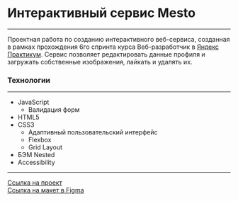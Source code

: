 # **Интерактивный сервис Mesto**
***
Проектная работа по созданию интерактивного веб-сервиса, созданная в рамках прохождения 6го спринта курса Веб-разработчик в [Яндекс Практикум](https://practicum.yandex.ru "сервис онлайн-образования"). Сервис позволяет редактировать данные профиля и загружать собственные изображения, лайкать и удалять их.

### **Технологии**
***
* JavaScript
  * Валидация форм
* HTML5
* CSS3
  * Адаптивный пользовательский интерфейс
  * Flexbox
  * Grid Layout
* БЭМ Nested
* Accessibility
***
[Ссылка на проект](https://romankrivopalov.github.io/mesto/)\
[Ссылка на макет в Figma](https://www.figma.com/file/2cn9N9jSkmxD84oJik7xL7/JavaScript.-Sprint-4?node-id=0%3A1)
